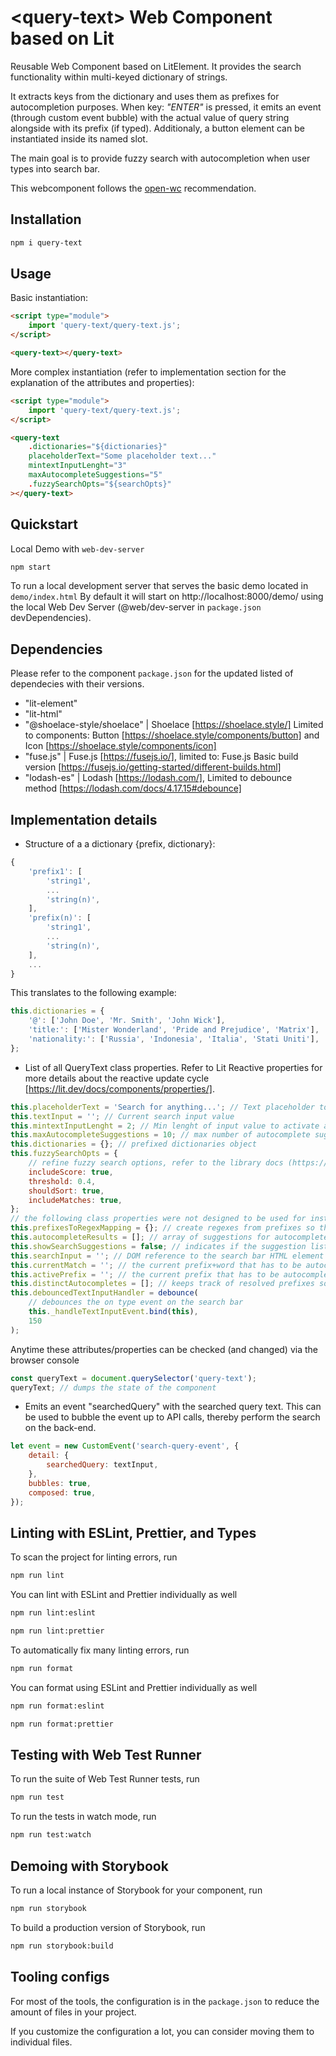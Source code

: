 # \<query-text> Web Component based on Lit

Reusable Web Component based on LitElement. It provides the search functionality within multi-keyed dictionary of strings.

It extracts keys from the dictionary and uses them as prefixes for autocompletion purposes. When key: _"ENTER"_ is pressed, it emits an event (through custom event bubble) with the actual value of query string alongside with its prefix (if typed). Additionaly, a button element can be instantiated inside its named slot.

The main goal is to provide fuzzy search with autocompletion when user types into search bar.

This webcomponent follows the [open-wc](https://github.com/open-wc/open-wc) recommendation.

## Installation

```bash
npm i query-text
```

## Usage

Basic instantiation:

```html
<script type="module">
	import 'query-text/query-text.js';
</script>

<query-text></query-text>
```

More complex instantiation (refer to implementation section for the explanation of the attributes and properties):

```html
<script type="module">
	import 'query-text/query-text.js';
</script>

<query-text
	.dictionaries="${dictionaries}"
	placeholderText="Some placeholder text..."
	mintextInputLenght="3"
	maxAutocompleteSuggestions="5"
	.fuzzySearchOpts="${searchOpts}"
></query-text>
```

## Quickstart

Local Demo with `web-dev-server`

```bash
npm start
```

To run a local development server that serves the basic demo located in `demo/index.html`
By default it will start on http://localhost:8000/demo/ using the local Web Dev Server (@web/dev-server in `package.json` devDependencies).

## Dependencies

Please refer to the component `package.json` for the updated listed of dependecies with their versions.

-   "lit-element"
-   "lit-html"
-   "@shoelace-style/shoelace" | Shoelace [https://shoelace.style/] Limited to components: Button [https://shoelace.style/components/button] and Icon [https://shoelace.style/components/icon]
-   "fuse.js" | Fuse.js [https://fusejs.io/], limited to: Fuse.js Basic build version [https://fusejs.io/getting-started/different-builds.html]
-   "lodash-es" | Lodash [https://lodash.com/], Limited to debounce method [https://lodash.com/docs/4.17.15#debounce]

## Implementation details

-   Structure of a a dictionary {prefix, dictionary}:

```javascript
{
	'prefix1': [
		'string1',
	    ...
        'string(n)',
	],
	'prefix(n)': [
        'string1',
	    ...
        'string(n)',
    ],
    ...
}
```

This translates to the following example:

```javascript
this.dictionaries = {
	'@': ['John Doe', 'Mr. Smith', 'John Wick'],
	'title:': ['Mister Wonderland', 'Pride and Prejudice', 'Matrix'],
	'nationality:': ['Russia', 'Indonesia', 'Italia', 'Stati Uniti'],
};
```

-   List of all QueryText class properties. Refer to Lit Reactive properties for more details about the reactive update cycle [https://lit.dev/docs/components/properties/].

```javascript
this.placeholderText = 'Search for anything...'; // Text placeholder to be shown on the search bar
this.textInput = ''; // Current search input value
this.mintextInputLenght = 2; // Min lenght of input value to activate autocomplete and search-query-event
this.maxAutocompleteSuggestions = 10; // max number of autocomplete suggestions (done by slicing the total results)
this.dictionaries = {}; // prefixed dictionaries object
this.fuzzySearchOpts = {
	// refine fuzzy search options, refer to the library docs (https://fusejs.io/api/options.html)
	includeScore: true,
	threshold: 0.4,
	shouldSort: true,
	includeMatches: true,
};
// the following class properties were not designed to be used for instantiating the component. They are used for internal actions
this.prefixesToRegexMapping = {}; // create regexes from prefixes so they can be matched and recognised later when users type on the search bar. Example, the prefix @ may result in: { "@": { regex: /@\S{2,}/gi }, ... }
this.autocompleteResults = []; // array of suggestions for autocomplete
this.showSearchSuggestions = false; // indicates if the suggestion list should be displayed
this.searchInput = ''; // DOM reference to the search bar HTML element
this.currentMatch = ''; // the current prefix+word that has to be autocompleted. For example: "@John"
this.activePrefix = ''; // the current prefix that has to be autocompleted. For example: "@"
this.distinctAutocompletes = []; // keeps track of resolved prefixes so they are excluded from the new suggestions when new prefixes are inserted.
this.debouncedTextInputHandler = debounce(
	// debounces the on type event on the search bar
	this._handleTextInputEvent.bind(this),
	150
);
```

Anytime these attributes/properties can be checked (and changed) via the browser console

```javascript
const queryText = document.querySelector('query-text');
queryText; // dumps the state of the component
```

-   Emits an event "searchedQuery" with the searched query text. This can be used to bubble the event up to API calls, thereby perform the search on the back-end.

```javascript
let event = new CustomEvent('search-query-event', {
	detail: {
		searchedQuery: textInput,
	},
	bubbles: true,
	composed: true,
});
```

## Linting with ESLint, Prettier, and Types

To scan the project for linting errors, run

```bash
npm run lint
```

You can lint with ESLint and Prettier individually as well

```bash
npm run lint:eslint
```

```bash
npm run lint:prettier
```

To automatically fix many linting errors, run

```bash
npm run format
```

You can format using ESLint and Prettier individually as well

```bash
npm run format:eslint
```

```bash
npm run format:prettier
```

## Testing with Web Test Runner

To run the suite of Web Test Runner tests, run

```bash
npm run test
```

To run the tests in watch mode, run

```bash
npm run test:watch
```

## Demoing with Storybook

To run a local instance of Storybook for your component, run

```bash
npm run storybook
```

To build a production version of Storybook, run

```bash
npm run storybook:build
```

## Tooling configs

For most of the tools, the configuration is in the `package.json` to reduce the amount of files in your project.

If you customize the configuration a lot, you can consider moving them to individual files.